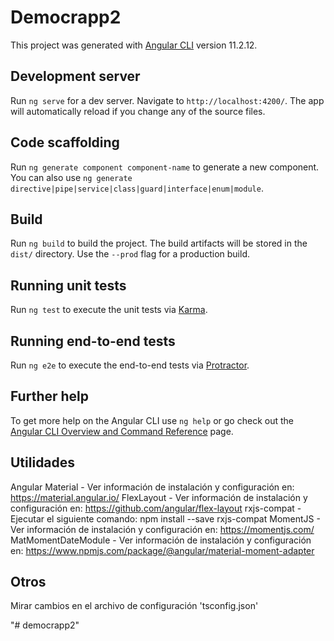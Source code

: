 # Democrapp2

This project was generated with [Angular CLI](https://github.com/angular/angular-cli) version 11.2.12.

## Development server

Run `ng serve` for a dev server. Navigate to `http://localhost:4200/`. The app will automatically reload if you change any of the source files.

## Code scaffolding

Run `ng generate component component-name` to generate a new component. You can also use `ng generate directive|pipe|service|class|guard|interface|enum|module`.

## Build

Run `ng build` to build the project. The build artifacts will be stored in the `dist/` directory. Use the `--prod` flag for a production build.

## Running unit tests

Run `ng test` to execute the unit tests via [Karma](https://karma-runner.github.io).

## Running end-to-end tests

Run `ng e2e` to execute the end-to-end tests via [Protractor](http://www.protractortest.org/).

## Further help

To get more help on the Angular CLI use `ng help` or go check out the [Angular CLI Overview and Command Reference](https://angular.io/cli) page.

## Utilidades

Angular Material - Ver información de instalación y configuración en: https://material.angular.io/
FlexLayout - Ver información de instalación y configuración en: https://github.com/angular/flex-layout
rxjs-compat - Ejecutar el siguiente comando: npm install --save rxjs-compat
MomentJS - Ver información de instalación y configuración en: https://momentjs.com/
MatMomentDateModule - Ver información de instalación y configuración en: https://www.npmjs.com/package/@angular/material-moment-adapter

## Otros

Mirar cambios en el archivo de configuración 'tsconfig.json'

"# democrapp2" 
